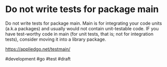 # Do not write tests for package main

Do not write tests for package main. Main is for integrating your code units (a.k.a packages) and usually would not contain unit-testable code. IF you have test-worthy code in main (for unit tests, that is; not for integration tests), consider moving it into a library package.

https://appliedgo.net/testmain/

#development #go #test
#draft